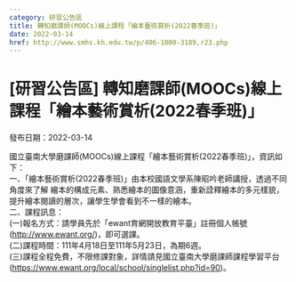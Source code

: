```yaml
---
category: 研習公告區
title: 轉知磨課師(MOOCs)線上課程「繪本藝術賞析(2022春季班)」
date: 2022-03-14
href: http://www.smhs.kh.edu.tw/p/406-1000-3189,r23.php
---
```


# [研習公告區] 轉知磨課師(MOOCs)線上課程「繪本藝術賞析(2022春季班)」

發布日期：2022-03-14

國立臺南大學磨課師(MOOCs)線上課程「繪本藝術賞析(2022春季班)」，資訊如下：  
一、「繪本藝術賞析(2022春季班)」由本校國語文學系陳昭吟老師講授，透過不同角度來了解 繪本的構成元素、熟悉繪本的圖像意涵，重新詮釋繪本的多元樣貌，提升繪本閱讀的層次，讓學生學會看到不一樣的繪本。  
二、課程訊息：  
(一)報名方式：請學員先於「ewant育網開放教育平臺」註冊個人帳號(http://www.ewant.org/)，即可選課。  
(二)課程時間：111年4月18日至111年5月23日，為期6週。  
(三)課程全程免費，不限修課對象，詳情請見國立臺南大學磨課師課程學習平台(https://www.ewant.org/local/school/singlelist.php?id=90)。

